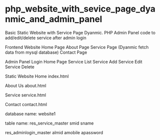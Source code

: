 # php_website_with_sevice_page_dyanmic_and_admin_panel
Basic Static Website with Service Page Dyanmic. PHP Admin Panel code to add/edit/delete service after admin login

Frontend Website 
Home Page
About Page
Service Page (Dyanmic fetch data from mysql database)
Contact Page

Admin Panel
Login
Home Page
Service List
Service Add
Service Edit
Service Delete


Static Website
Home
index.html

About Us
about.html

Service
service.html

Contact
contact.html

database name: website1

table name: 
res_service_master
smid
sname

res_adminlogin_master
almid
amobile
apassword
